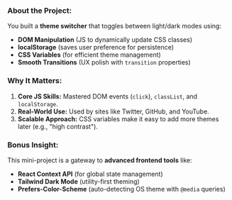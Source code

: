 ###

### **About the Project:**  
You built a **theme switcher** that toggles between light/dark modes using:  
- **DOM Manipulation** (JS to dynamically update CSS classes)  
- **localStorage** (saves user preference for persistence)  
- **CSS Variables** (for efficient theme management)  
- **Smooth Transitions** (UX polish with `transition` properties)  

### **Why It Matters:**  
1. **Core JS Skills:** Mastered DOM events (`click`), `classList`, and `localStorage`.  
2. **Real-World Use:** Used by sites like Twitter, GitHub, and YouTube.  
3. **Scalable Approach:** CSS variables make it easy to add more themes later (e.g., "high contrast").  

### **Bonus Insight:**  
This mini-project is a gateway to **advanced frontend tools** like:  
- **React Context API** (for global state management)  
- **Tailwind Dark Mode** (utility-first theming)  
- **Prefers-Color-Scheme** (auto-detecting OS theme with `@media` queries)  
